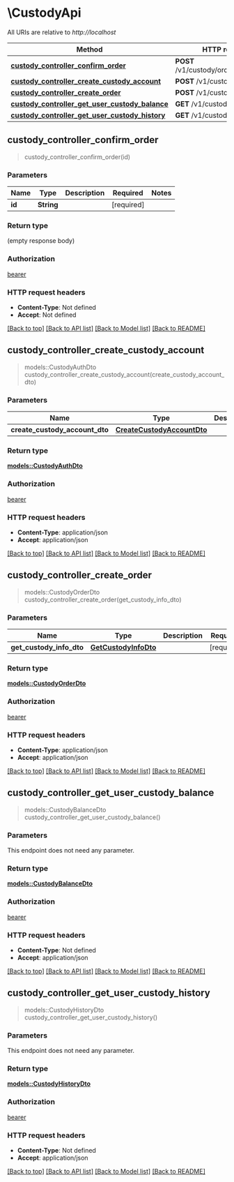 # \CustodyApi

All URIs are relative to *http://localhost*

Method | HTTP request | Description
------------- | ------------- | -------------
[**custody_controller_confirm_order**](CustodyApi.md#custody_controller_confirm_order) | **POST** /v1/custody/order/{id}/confirm | 
[**custody_controller_create_custody_account**](CustodyApi.md#custody_controller_create_custody_account) | **POST** /v1/custody | 
[**custody_controller_create_order**](CustodyApi.md#custody_controller_create_order) | **POST** /v1/custody/order | 
[**custody_controller_get_user_custody_balance**](CustodyApi.md#custody_controller_get_user_custody_balance) | **GET** /v1/custody | 
[**custody_controller_get_user_custody_history**](CustodyApi.md#custody_controller_get_user_custody_history) | **GET** /v1/custody/history | 



## custody_controller_confirm_order

> custody_controller_confirm_order(id)


### Parameters


Name | Type | Description  | Required | Notes
------------- | ------------- | ------------- | ------------- | -------------
**id** | **String** |  | [required] |

### Return type

 (empty response body)

### Authorization

[bearer](../README.md#bearer)

### HTTP request headers

- **Content-Type**: Not defined
- **Accept**: Not defined

[[Back to top]](#) [[Back to API list]](../README.md#documentation-for-api-endpoints) [[Back to Model list]](../README.md#documentation-for-models) [[Back to README]](../README.md)


## custody_controller_create_custody_account

> models::CustodyAuthDto custody_controller_create_custody_account(create_custody_account_dto)


### Parameters


Name | Type | Description  | Required | Notes
------------- | ------------- | ------------- | ------------- | -------------
**create_custody_account_dto** | [**CreateCustodyAccountDto**](CreateCustodyAccountDto.md) |  | [required] |

### Return type

[**models::CustodyAuthDto**](CustodyAuthDto.md)

### Authorization

[bearer](../README.md#bearer)

### HTTP request headers

- **Content-Type**: application/json
- **Accept**: application/json

[[Back to top]](#) [[Back to API list]](../README.md#documentation-for-api-endpoints) [[Back to Model list]](../README.md#documentation-for-models) [[Back to README]](../README.md)


## custody_controller_create_order

> models::CustodyOrderDto custody_controller_create_order(get_custody_info_dto)


### Parameters


Name | Type | Description  | Required | Notes
------------- | ------------- | ------------- | ------------- | -------------
**get_custody_info_dto** | [**GetCustodyInfoDto**](GetCustodyInfoDto.md) |  | [required] |

### Return type

[**models::CustodyOrderDto**](CustodyOrderDto.md)

### Authorization

[bearer](../README.md#bearer)

### HTTP request headers

- **Content-Type**: application/json
- **Accept**: application/json

[[Back to top]](#) [[Back to API list]](../README.md#documentation-for-api-endpoints) [[Back to Model list]](../README.md#documentation-for-models) [[Back to README]](../README.md)


## custody_controller_get_user_custody_balance

> models::CustodyBalanceDto custody_controller_get_user_custody_balance()


### Parameters

This endpoint does not need any parameter.

### Return type

[**models::CustodyBalanceDto**](CustodyBalanceDto.md)

### Authorization

[bearer](../README.md#bearer)

### HTTP request headers

- **Content-Type**: Not defined
- **Accept**: application/json

[[Back to top]](#) [[Back to API list]](../README.md#documentation-for-api-endpoints) [[Back to Model list]](../README.md#documentation-for-models) [[Back to README]](../README.md)


## custody_controller_get_user_custody_history

> models::CustodyHistoryDto custody_controller_get_user_custody_history()


### Parameters

This endpoint does not need any parameter.

### Return type

[**models::CustodyHistoryDto**](CustodyHistoryDto.md)

### Authorization

[bearer](../README.md#bearer)

### HTTP request headers

- **Content-Type**: Not defined
- **Accept**: application/json

[[Back to top]](#) [[Back to API list]](../README.md#documentation-for-api-endpoints) [[Back to Model list]](../README.md#documentation-for-models) [[Back to README]](../README.md)

